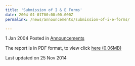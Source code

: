 ```yaml
---
title: 'Submission of I & E Forms'
date: 2004-01-01T00:00:00.000Z
permalink: /news/announcements/submission-of-i-e-forms/

---
```




1 Jan 2004 Posted in [Announcements](/news/announcements) 

The report is in PDF format, to view click [here (0.06MB)](/files/news/announcements/2004/01/linkclick9588.pdf)


<p class="right-side-updated">Last updated on 25 Nov 2014</p> 
